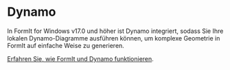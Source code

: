 # Dynamo

In FormIt for Windows v17.0 und höher ist Dynamo integriert, sodass Sie Ihre lokalen Dynamo-Diagramme ausführen können, um komplexe Geometrie in FormIt auf einfache Weise zu generieren.

[Erfahren Sie, wie FormIt und Dynamo funktionieren](https://formit.autodesk.com/page/formit-dynamo).

